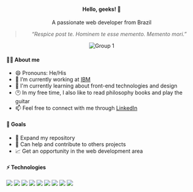 <div align="center">

<h4>Hello, geeks! 👋</h4>

<p>A passionate web developer from Brazil</p>

>*“Respice post te. Hominem te esse memento. Memento mori.”*

![Group 1](https://user-images.githubusercontent.com/81364355/185987316-4fcb8951-cf82-461c-9828-b42c018dbf1c.png)
</div>

#### 👨‍💻 About me

- 😄 Pronouns: He/His 
- 🔭 I’m currently working at [IBM](http://www.ibm.com/)
- 🌱 I'm currently learning about front-end technologies and design
- 🕐 In my free time, I also like to read philosophy books and play the guitar
- 📫 Feel free to connect with me through [LinkedIn](https://www.linkedin.com/in/wilsonsdr/)


#### 🎯 Goals 

- 📂 Expand my repository
- 🤝 Can help and contribute to others projects
- 📈 Get an opportunity in the web development area

#### ⚡ Technologies

<div>
 <img src="https://img.shields.io/badge/HTML5-E34F26?style=for-the-badge&logo=html5&logoColor=white">
 <img src="https://img.shields.io/badge/CSS3-1572B6?style=for-the-badge&logo=css3&logoColor=white">
 <img src="https://img.shields.io/badge/Sass-CC6699?style=for-the-badge&logo=sass&logoColor=white">
 <img src="https://img.shields.io/badge/JavaScript-323330?style=for-the-badge&logo=javascript&logoColor=F7DF1E">
 <img src="https://img.shields.io/badge/Python-FFD43B?style=for-the-badge&logo=python&logoColor=blue">
 <img src="https://img.shields.io/badge/Node.js-339933?style=for-the-badge&logo=nodedotjs&logoColor=white">
 <img src="https://img.shields.io/badge/git-%23F05033.svg?style=for-the-badge&logo=git&logoColor=white">
 <img src="https://img.shields.io/badge/github-%23121011.svg?style=for-the-badge&logo=github&logoColor=white">
 <img src="https://img.shields.io/badge/Figma-F24E1E?style=for-the-badge&logo=figma&logoColor=white">
</div>
